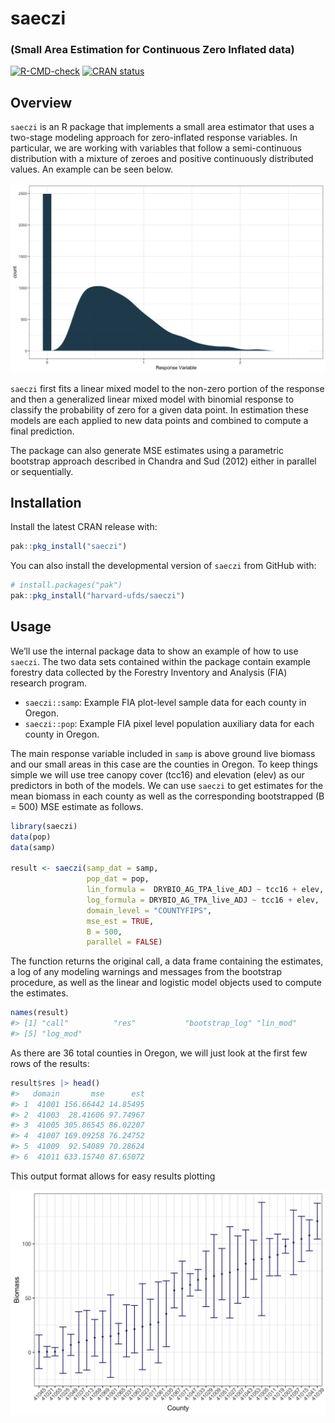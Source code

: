 
<!-- README.md is generated from README.Rmd. Please edit that file -->

# saeczi

### (Small Area Estimation for Continuous Zero Inflated data)

<!-- badges: start -->
[![R-CMD-check](https://github.com/harvard-ufds/saeczi/actions/workflows/R-CMD-check.yaml/badge.svg)](https://github.com/harvard-ufds/saeczi/actions/workflows/R-CMD-check.yaml)
[![CRAN
status](https://www.r-pkg.org/badges/version/saeczi)](https://CRAN.R-project.org/package=saeczi)
<!-- badges: end -->

## Overview

`saeczi` is an R package that implements a small area estimator that
uses a two-stage modeling approach for zero-inflated response variables.
In particular, we are working with variables that follow a
semi-continuous distribution with a mixture of zeroes and positive
continuously distributed values. An example can be seen below.

![](figs/README-zi-plot-1.png)

`saeczi` first fits a linear mixed model to the non-zero portion of the
response and then a generalized linear mixed model with binomial
response to classify the probability of zero for a given data point. In
estimation these models are each applied to new data points and combined
to compute a final prediction.

The package can also generate MSE estimates using a parametric bootstrap
approach described in Chandra and Sud (2012) either in parallel or
sequentially.

## Installation

Install the latest CRAN release with:

``` r
pak::pkg_install("saeczi")
```

You can also install the developmental version of `saeczi` from GitHub
with:

``` r
# install.packages("pak")
pak::pkg_install("harvard-ufds/saeczi")
```

## Usage

We’ll use the internal package data to show an example of how to use
`saeczi`. The two data sets contained within the package contain example
forestry data collected by the Forestry Inventory and Analysis (FIA)
research program.

- `saeczi::samp`: Example FIA plot-level sample data for each county in
  Oregon.
- `saeczi::pop`: Example FIA pixel level population auxiliary data for
  each county in Oregon.

The main response variable included in `samp` is above ground live
biomass and our small areas in this case are the counties in Oregon. To
keep things simple we will use tree canopy cover (tcc16) and elevation
(elev) as our predictors in both of the models. We can use `saeczi` to
get estimates for the mean biomass in each county as well as the
corresponding bootstrapped (B = 500) MSE estimate as follows.

``` r
library(saeczi)
data(pop)
data(samp)

result <- saeczi(samp_dat = samp,
                 pop_dat = pop, 
                 lin_formula =  DRYBIO_AG_TPA_live_ADJ ~ tcc16 + elev,
                 log_formula = DRYBIO_AG_TPA_live_ADJ ~ tcc16 + elev,
                 domain_level = "COUNTYFIPS",
                 mse_est = TRUE,
                 B = 500,
                 parallel = FALSE)
```

The function returns the original call, a data frame containing the
estimates, a log of any modeling warnings and messages from the
bootstrap procedure, as well as the linear and logistic model objects
used to compute the estimates.

``` r
names(result)
#> [1] "call"          "res"           "bootstrap_log" "lin_mod"      
#> [5] "log_mod"
```

As there are 36 total counties in Oregon, we will just look at the first
few rows of the results:

``` r
result$res |> head()
#>   domain       mse      est
#> 1  41001 156.66442 14.85495
#> 2  41003  28.41606 97.74967
#> 3  41005 305.86545 86.02207
#> 4  41007 169.09258 76.24752
#> 5  41009  92.54089 70.28624
#> 6  41011 633.15740 87.65072
```

This output format allows for easy results plotting

![](figs/README-res_plot-1.png)
